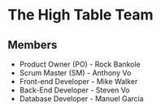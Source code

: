 # The High Table Team
## Members
<ul>
    <li>Product Owner (PO) - Rock Bankole</li>
    <li>Scrum Master (SM) - Anthony Vo</li>
    <li>Front-end Developer - Mike Walker</li>
    <li>Back-End Developer - Steven Vo</li>
    <li>Database Developer - Manuel Garcia</li>
</ul>
